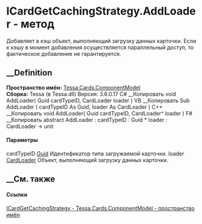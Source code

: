 # ICardGetCachingStrategy.AddLoader - метод
Добавляет в кэш объект, выполняющий загрузку данных карточки. Если к кэшу в
момент добавления осуществляется параллельный доступ, то фактическое
добавление не гарантируется.
## __Definition
 **Пространство имён:**
[Tessa.Cards.ComponentModel](N_Tessa_Cards_ComponentModel.htm)  
 **Сборка:** Tessa (в Tessa.dll) Версия: 3.6.0.17
C# __Копировать
     void AddLoader(
    	Guid cardTypeID,
    	CardLoader loader
    )
VB __Копировать
     Sub AddLoader ( 
    	cardTypeID As Guid,
    	loader As CardLoader
    )
C++ __Копировать
     void AddLoader(
    	Guid cardTypeID, 
    	CardLoader^ loader
    )
F# __Копировать
     abstract AddLoader : 
            cardTypeID : Guid * 
            loader : CardLoader -> unit 
#### Параметры
cardTypeID [Guid](https://learn.microsoft.com/dotnet/api/system.guid)
    Идентификатор типа загружаемой карточки.
loader [CardLoader](T_Tessa_Cards_ComponentModel_CardLoader.htm)
    Объект, выполняющий загрузку данных карточки.
##  __См. также
#### Ссылки
[ICardGetCachingStrategy -
](T_Tessa_Cards_ComponentModel_ICardGetCachingStrategy.htm)
[Tessa.Cards.ComponentModel - пространство
имён](N_Tessa_Cards_ComponentModel.htm)
